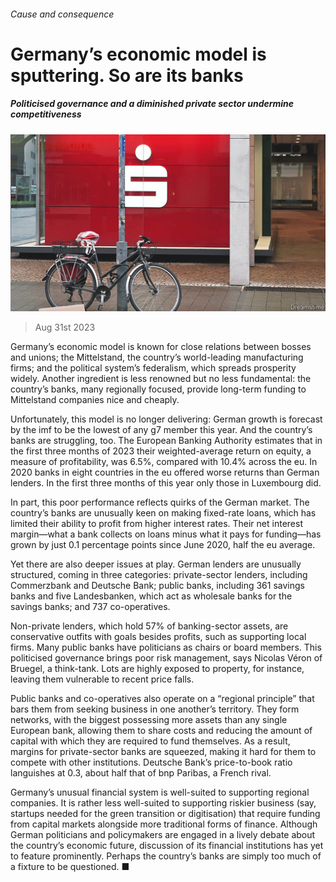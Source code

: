 ###### Cause and consequence

# Germany’s economic model is sputtering. So are its banks 

##### Politicised governance and a diminished private sector undermine competitiveness 

![image](images/20230902_FNP003.jpg) 

> Aug 31st 2023 

Germany’s economic model is known for close relations between bosses and unions; the Mittelstand, the country’s world-leading manufacturing firms; and the political system’s federalism, which spreads prosperity widely. Another ingredient is less renowned but no less fundamental: the country’s banks, many regionally focused, provide long-term funding to Mittelstand companies nice and cheaply.

Unfortunately, this model is no longer delivering: German growth is forecast by the imf to be the lowest of any g7 member this year. And the country’s banks are struggling, too. The European Banking Authority estimates that in the first three months of 2023 their weighted-average return on equity, a measure of profitability, was 6.5%, compared with 10.4% across the eu. In 2020 banks in eight countries in the eu offered worse returns than German lenders. In the first three months of this year only those in Luxembourg did. 

In part, this poor performance reflects quirks of the German market. The country’s banks are unusually keen on making fixed-rate loans, which has limited their ability to profit from higher interest rates. Their net interest margin—what a bank collects on loans minus what it pays for funding—has grown by just 0.1 percentage points since June 2020, half the eu average.

Yet there are also deeper issues at play. German lenders are unusually structured, coming in three categories: private-sector lenders, including Commerzbank and Deutsche Bank; public banks, including 361 savings banks and five Landesbanken, which act as wholesale banks for the savings banks; and 737 co-operatives. 

Non-private lenders, which hold 57% of banking-sector assets, are conservative outfits with goals besides profits, such as supporting local firms. Many public banks have politicians as chairs or board members. This politicised governance brings poor risk management, says Nicolas Véron of Bruegel, a think-tank. Lots are highly exposed to property, for instance, leaving them vulnerable to recent price falls.

Public banks and co-operatives also operate on a “regional principle” that bars them from seeking business in one another’s territory. They form networks, with the biggest possessing more assets than any single European bank, allowing them to share costs and reducing the amount of capital with which they are required to fund themselves. As a result, margins for private-sector banks are squeezed, making it hard for them to compete with other institutions. Deutsche Bank’s price-to-book ratio languishes at 0.3, about half that of bnp Paribas, a French rival. 

Germany’s unusual financial system is well-suited to supporting regional companies. It is rather less well-suited to supporting riskier business (say, startups needed for the green transition or digitisation) that require funding from capital markets alongside more traditional forms of finance. Although German politicians and policymakers are engaged in a lively debate about the country’s economic future, discussion of its financial institutions has yet to feature prominently. Perhaps the country’s banks are simply too much of a fixture to be questioned. ■


